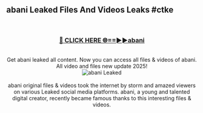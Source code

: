 ## abani Leaked Files And Videos Leaks #ctke
<br>
<div align="center">
<h3><a href="https://watchclip.my.id/abani" rel="nofollow">🔴 CLICK HERE 🌐==►►abani</a></h3>
<br>
Get abani leaked all content. Now you can access all files & videos of abani. All video and files new update 2025!
<br>
<a href="https://watchclip.my.id/abani" rel="nofollow" data-target="animated-image.originalLink"><img src="https://i.ibb.co.com/WyWwxjT/player-gif2.gif" alt="abani Leaked" style="max-width: 100%; display: inline-block;" data-target="animated-image.originalImage"></a>
<br><br>
abani original files & videos took the internet by storm and amazed viewers on various Leaked social media platforms. abani, a young and talented digital creator, recently became famous thanks to this interesting files & videos.
</div>
<br>